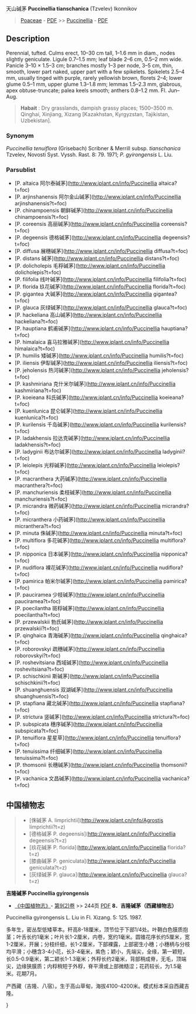 天山碱茅 **Puccinellia tianschanica** (Tzvelev) Ikonnikov

> [Poaceae](http://www.iplant.cn/info/Poaceae?t=foc) - [PDF](http://www.iplant.cn/foc/pdf/Poaceae.pdf) >> [Puccinellia](http://www.iplant.cn/info/Puccinellia?t=foc) - [PDF](http://www.iplant.cn/foc/pdf/Puccinellia.pdf)
## Description

Perennial, tufted. Culms erect, 10–30 cm tall, 1–1.6 mm in diam., nodes slightly geniculate. Ligule 0.7–1.5 mm; leaf blade 2–6 cm, 0.5–2 mm wide. Panicle 3–10 × 1.5–3 cm; branches mostly 1–3 per node, 3–5 cm, thin, smooth, lower part naked, upper part with a few spikelets. Spikelets 2.5–4 mm, usually tinged with purple, rarely yellowish brown, florets 2–4; lower glume 0.5–1 mm, upper glume 1.3–1.8 mm; lemmas 1.5–2.3 mm, glabrous, apex obtuse-truncate; palea keels smooth; anthers 0.8–1.2 mm. Fl. Jun–Aug.


> **Habait** : 
> Dry grasslands, dampish grassy places; 1500–3500 m. Qinghai, Xinjiang, Xizang [Kazakhstan, Kyrgyzstan, Tajikistan, Uzbekistan].

### Synonym
*Puccinellia tenuiflora* (Grisebach) Scribner & Merrill subsp. *tianschanica* Tzvelev, Novosti Syst. Vyssh. Rast. 8: 79. 1971; *P. gyirongensis* L. Liu.


### Parsublist

* [P.  altaica  阿尔泰碱茅](http://www.iplant.cn/info/Puccinellia altaica?t=foc)
* [P.  arjinshanensis  阿尔金山碱茅](http://www.iplant.cn/info/Puccinellia arjinshanensis?t=foc)
* [P.  chinampoensis  朝鲜碱茅](http://www.iplant.cn/info/Puccinellia chinampoensis?t=foc)
* [P.  coreensis  高丽碱茅](http://www.iplant.cn/info/Puccinellia coreensis?t=foc)
* [P.  degeensis  德格碱茅](http://www.iplant.cn/info/Puccinellia degeensis?t=foc)
* [P.  diffusa  展穗碱茅](http://www.iplant.cn/info/Puccinellia diffusa?t=foc)
* [P.  distans  碱茅](http://www.iplant.cn/info/Puccinellia distans?t=foc)
* [P.  dolicholepis  毛稃碱茅](http://www.iplant.cn/info/Puccinellia dolicholepis?t=foc)
* [P.  filifolia  线叶碱茅](http://www.iplant.cn/info/Puccinellia filifolia?t=foc)
* [P.  florida  玖花碱茅](http://www.iplant.cn/info/Puccinellia florida?t=foc)
* [P.  gigantea  大碱茅](http://www.iplant.cn/info/Puccinellia gigantea?t=foc)
* [P.  glauca  灰绿碱茅](http://www.iplant.cn/info/Puccinellia glauca?t=foc)
* [P.  hackeliana  高山碱茅](http://www.iplant.cn/info/Puccinellia hackeliana?t=foc)
* [P.  hauptiana  鹤甫碱茅](http://www.iplant.cn/info/Puccinellia hauptiana?t=foc)
* [P.  himalaica  喜马拉雅碱茅](http://www.iplant.cn/info/Puccinellia himalaica?t=foc)
* [P.  humilis  矮碱茅](http://www.iplant.cn/info/Puccinellia humilis?t=foc)
* [P.  iliensis  伊犁碱茅](http://www.iplant.cn/info/Puccinellia iliensis?t=foc)
* [P.  jeholensis  热河碱茅](http://www.iplant.cn/info/Puccinellia jeholensis?t=foc)
* [P.  kashmiriana  克什米尔碱茅](http://www.iplant.cn/info/Puccinellia kashmiriana?t=foc)
* [P.  koeieana  科氏碱茅](http://www.iplant.cn/info/Puccinellia koeieana?t=foc)
* [P.  kuenlunica  昆仑碱茅](http://www.iplant.cn/info/Puccinellia kuenlunica?t=foc)
* [P.  kurilensis  千岛碱茅](http://www.iplant.cn/info/Puccinellia kurilensis?t=foc)
* [P.  ladakhensis  拉达克碱茅](http://www.iplant.cn/info/Puccinellia ladakhensis?t=foc)
* [P.  ladyginii  布达尔碱茅](http://www.iplant.cn/info/Puccinellia ladyginii?t=foc)
* [P.  leiolepis  光稃碱茅](http://www.iplant.cn/info/Puccinellia leiolepis?t=foc)
* [P.  macranthera  大药碱茅](http://www.iplant.cn/info/Puccinellia macranthera?t=foc)
* [P.  manchuriensis  柔枝碱茅](http://www.iplant.cn/info/Puccinellia manchuriensis?t=foc)
* [P.  micrandra  微药碱茅](http://www.iplant.cn/info/Puccinellia micrandra?t=foc)
* [P.  micranthera  小药碱茅](http://www.iplant.cn/info/Puccinellia micranthera?t=foc)
* [P.  minuta  侏碱茅](http://www.iplant.cn/info/Puccinellia minuta?t=foc)
* [P.  multiflora  多花碱茅](http://www.iplant.cn/info/Puccinellia multiflora?t=foc)
* [P.  nipponica  日本碱茅](http://www.iplant.cn/info/Puccinellia nipponica?t=foc)
* [P.  nudiflora  裸花碱茅](http://www.iplant.cn/info/Puccinellia nudiflora?t=foc)
* [P.  pamirica  帕米尔碱茅](http://www.iplant.cn/info/Puccinellia pamirica?t=foc)
* [P.  pauciramea  少枝碱茅](http://www.iplant.cn/info/Puccinellia pauciramea?t=foc)
* [P.  poecilantha  斑稃碱茅](http://www.iplant.cn/info/Puccinellia poecilantha?t=foc)
* [P.  przewalskii  勃氏碱茅](http://www.iplant.cn/info/Puccinellia przewalskii?t=foc)
* [P.  qinghaica  青海碱茅](http://www.iplant.cn/info/Puccinellia qinghaica?t=foc)
* [P.  roborovskyi  疏穗碱茅](http://www.iplant.cn/info/Puccinellia roborovskyi?t=foc)
* [P.  roshevitsiana  西域碱茅](http://www.iplant.cn/info/Puccinellia roshevitsiana?t=foc)
* [P.  schischkinii  斯碱茅](http://www.iplant.cn/info/Puccinellia schischkinii?t=foc)
* [P.  shuanghuensis  双湖碱茅](http://www.iplant.cn/info/Puccinellia shuanghuensis?t=foc)
* [P.  stapfiana  藏北碱茅](http://www.iplant.cn/info/Puccinellia stapfiana?t=foc)
* [P.  strictura  竖碱茅](http://www.iplant.cn/info/Puccinellia strictura?t=foc)
* [P.  subspicata  穗序碱茅](http://www.iplant.cn/info/Puccinellia subspicata?t=foc)
* [P.  tenuiflora  星星草](http://www.iplant.cn/info/Puccinellia tenuiflora?t=foc)
* [P.  tenuissima  纤细碱茅](http://www.iplant.cn/info/Puccinellia tenuissima?t=foc)
* [P.  thomsonii  长穗碱茅](http://www.iplant.cn/info/Puccinellia thomsonii?t=foc)
* [P.  vachanica  文昌碱茅](http://www.iplant.cn/info/Puccinellia vachanica?t=foc)


## 中国植物志

> * [侏碱茅  A.  limprichtii](http://www.iplant.cn/info/Agrostis limprichtii?t=z)
> * [德格碱茅  P.  degeensis](http://www.iplant.cn/info/Puccinellia degeensis?t=z)
> * [玖花碱茅  P.  florida](http://www.iplant.cn/info/Puccinellia florida?t=z)
> * [膝曲碱茅  P.  geniculata](http://www.iplant.cn/info/Puccinellia geniculata?t=z)
> * [灰绿碱茅  P.  glauca](http://www.iplant.cn/info/Puccinellia glauca?t=z)

**吉隆碱茅 Puccinellia gyirongensis**

* [《中国植物志》](http://www.iplant.cn/frps)- [第9(2)卷](http://www.iplant.cn/frps/vol/9(2)) >> 244页 [PDF](http://www.iplant.cn/frps/pdf/9(2)/244a.pdf)
**8．吉隆碱茅（西藏植物志）**

Puccinellia gyirongensis L. Liu in Fl. Xizang. 5: 125. 1987.

多年生，密丛型低矮草本。秆高8-18厘米，顶节位于下部1/4处。叶鞘白色膜质抱茎；叶舌长约1毫米；叶片长1-2厘米，内卷，宽约1毫米。圆锥花序长约5厘米，宽1-2厘米，开展；分枝纤细，长1-2厘米，下部裸露，上部密生小穗；小穗柄与分枝均平滑；小穗含3-4小花，长3-4毫米，紫色；颖小，先端尖，全缘，第一颖短，长0.5-0.9毫米，第二颖长1-1.3毫米；外稃长约2毫米，背部稍成脊，无毛，顶端尖，边缘狭膜质；内稃稍短于外稃，脊平滑或上部微糙涩；花药较长，为1.5毫米。花期7月。

产西藏（吉隆、八宿）。生于高山草甸，海拔4100-4200米。模式标本采自西藏吉隆。

}
